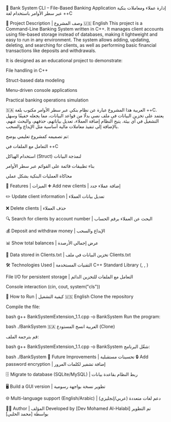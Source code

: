 🏦 Bank System CLI – File-Based Banking Application
إدارة عملاء ومعاملات بنكية عبر سطر الأوامر باستخدام لغة ++C

📖 Project Description | وصف المشروع
🇺🇸 English
This project is a Command-Line Banking System written in C++. It manages client accounts using file-based storage instead of databases, making it lightweight and easy to run in any environment. The system allows adding, updating, deleting, and searching for clients, as well as performing basic financial transactions like deposits and withdrawals.

It is designed as an educational project to demonstrate:

File handling in C++

Struct-based data modeling

Menu-driven console applications

Practical banking operations simulation

🇸🇦 العربية
هذا المشروع عبارة عن نظام بنكي عبر سطر الأوامر مكتوب بلغة ++C. يعتمد على تخزين البيانات في ملف نصي بدلًا من قواعد البيانات، مما يجعله خفيفًا وسهل التشغيل في أي بيئة. يتيح النظام إضافة العملاء، تعديل بياناتهم، حذفهم، والبحث عنهم، بالإضافة إلى تنفيذ معاملات مالية أساسية مثل الإيداع والسحب.

تم تصميمه كمشروع تعليمي يوضح:

التعامل مع الملفات في ++C

استخدام الهياكل (Struct) لنمذجة البيانات

بناء تطبيقات قائمة على القوائم عبر سطر الأوامر

محاكاة العمليات البنكية بشكل عملي

🔑 Features | الميزات
➕ Add new clients | إضافة عملاء جدد

✏️ Update client information | تعديل بيانات العملاء

❌ Delete clients | حذف العملاء

🔍 Search for clients by account number | البحث عن العملاء برقم الحساب

💰 Deposit and withdraw money | الإيداع والسحب

📊 Show total balances | عرض إجمالي الأرصدة

📂 Data stored in Clients.txt | تخزين البيانات في ملف Clients.txt

🛠️ Technologies Used | التقنيات المستخدمة
C++ Standard Library (<vector>, <fstream>, <string>)

File I/O for persistent storage | التعامل مع الملفات للتخزين الدائم

Console interaction (cin, cout, system("cls"))

🚀 How to Run | كيفية التشغيل
🇺🇸 English
Clone the repository

Compile the file:

bash
g++ BankSystemExtension_1.1.cpp -o BankSystem
Run the program:

bash
./BankSystem
🇸🇦 العربية
انسخ المستودع (Clone)

قم بترجمة الملف:

bash
g++ BankSystemExtension_1.1.cpp -o BankSystem
شغّل البرنامج:

bash
./BankSystem
🎯 Future Improvements | تحسينات مستقبلية
🔒 Add password encryption | إضافة تشفير لكلمات المرور

🗄️ Migrate to database (SQLite/MySQL) | ربط النظام بقاعدة بيانات

🖥️ Build a GUI version | تطوير نسخة بواجهة رسومية

🌐 Multi-language support (English/Arabic) | دعم لغات متعددة (عربي/إنجليزي)

👨‍💻 Author | المؤلف
Developed by [Dev Mohamed Al-Halabi] 
تم التطوير بواسطة [محمد الحلبي]
